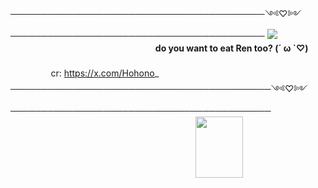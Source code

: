 ─────────────────────────────────────────༺♡༻─────────────────────────────────────────
![](https://pbs.twimg.com/media/GlX3qZGXgAANNew?format=jpg&name=medium)
ㅤㅤㅤㅤㅤㅤㅤㅤㅤㅤㅤㅤㅤㅤㅤㅤㅤㅤㅤㅤㅤㅤㅤ**do you want to eat Ren too? (´ ω `♡)**
ㅤㅤㅤㅤㅤㅤㅤㅤㅤㅤㅤㅤㅤㅤㅤㅤㅤㅤㅤㅤㅤㅤㅤㅤㅤㅤㅤㅤㅤㅤㅤㅤㅤㅤㅤㅤㅤㅤㅤㅤㅤㅤㅤㅤㅤсr: https://x.com/Hohono_
──────────────────────────────────────────༺♡༻──────────────────────────────────────────
ㅤㅤㅤㅤㅤㅤㅤㅤㅤㅤㅤㅤㅤㅤㅤㅤㅤㅤㅤㅤㅤㅤㅤㅤㅤㅤㅤㅤㅤ<img src="https://c.tenor.com/kGQQx1QsTr4AAAAd/tenor.gif" width="76" height="98">
